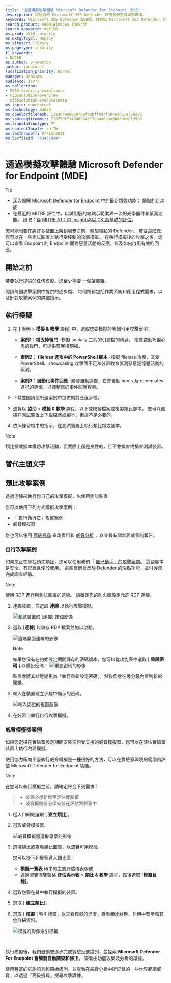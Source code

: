 ```yaml
---
title: '透過模擬攻擊體驗 Microsoft Defender for Endpoint (MDE) '
description: 試驗您的 Microsoft 365 Defender 試用實驗室或試驗環境。
keywords: Microsoft 365 Defender 試用版，請嘗試 Microsoft 365 Defender，評估 Microsoft 365 Defender，Microsoft 365 Defender 評估實驗室，Microsoft 365 Defender 試驗，網路安全性，高級持續性威脅，企業安全性，裝置，裝置，身分識別，使用者，資料，應用程式，事件，自動化調查和修正，高級搜尋
search.product: eADQiWindows 10XVcnh
search.appverid: met150
ms.prod: m365-security
ms.mktglfcycl: deploy
ms.sitesec: library
ms.pagetype: security
f1.keywords:
- NOCSH
ms.author: v-jweston
author: jweston-1
localization_priority: Normal
manager: dansimp
audience: ITPro
ms.collection:
- M365-security-compliance
- m365solution-overview
- m365solution-evalutatemtp
ms.topic: conceptual
ms.technology: m365d
ms.openlocfilehash: 131a048e806976afa3bffbd3f3bce2d61a370225
ms.sourcegitcommit: 718759c7146062841f7eb4a0a9a8bdddce0139b0
ms.translationtype: MT
ms.contentlocale: zh-TW
ms.lasthandoff: 07/15/2021
ms.locfileid: "53457824"
---
```

# <a name="experience-microsoft-defender-for-endpoint-mde-through-simulated-attacks"></a>透過模擬攻擊體驗 Microsoft Defender for Endpoint (MDE) 

>[!TIP]
>
>- 深入瞭解 Microsoft Defender for Endpoint 中的最新增強功能： [端點的新](https://cloudblogs.microsoft.com/microsoftsecure/2018/11/15/whats-new-in-windows-defender-atp/)功能
>- 在最近的 MITRE 評估中，以試用版的端點示範業界一流的光學器件和偵測功能。 讀取：[從 MITRE ATT 中 Insights&以 CK 為基礎的評估](https://cloudblogs.microsoft.com/microsoftsecure/2018/12/03/insights-from-the-mitre-attack-based-evaluation-of-windows-defender-atp/)。

您可能想要在將許多裝置上架到服務之前，體驗端點的 Defender。 若要這麼做，您可以在一些測試裝置上執行受控制的攻擊模擬。 在執行模擬後的攻擊之後，您可以查看 Endpoint 的 Endpoint 面對惡意活動的反應，以及如何啟用有效的回應。

## <a name="before-you-begin"></a>開始之前

若要執行提供的任何模擬，您至少需要 [一個架裝置](onboard-configure.md)。

閱讀每個攻擊案例中提供的逐步檔。 每個檔都包括作業系統和應用程式需求，以及針對攻擊案例的詳細指示。

## <a name="run-a-simulation"></a>執行模擬

1. 在 **[** 說明  >  **模擬 & 教學** 課程] 中，選取您要模擬的哪個可用攻擊案例：

   - **案例1：檔丟掉後門** -模擬 socially 工程的引誘檔的傳遞。 檔會啟動巧盡心思的後門，可提供駭客控制權。

   - **案例2： fileless 進攻中的 PowerShell 腳本** -模擬 fileless 攻擊，其受 PowerShell、showcasing 攻擊面不足和裝置教育偵測惡意記憶體活動的偵測。

   - **案例3：自動化事件回應** -觸發自動調查，它會自動 hunts 及 remediates 違犯的專案，以調整您的事件回應容量。

2. 下載並閱讀您所選案例中提供的對應逐步檔。

3. 流覽以 **協助**  >  **模擬 & 教學** 課程，以下載模擬檔案或複製類比腳本。 您可以選擇在測試裝置上下載檔案或腳本，但這不是必要的。

4. 依照練習檔中的指示，在測試裝置上執行類比檔或腳本。

> [!NOTE]
> 類比檔或腳本模仿攻擊活動，但實際上卻是良性的，且不會損害或損害測試裝置。
>

## <a name="alternate-topic-text"></a>替代主題文字

## <a name="simulate-attack-scenarios"></a>類比攻擊案例

透過連線來執行您自己的攻擊模擬，以使用測試裝置。

您可以使用下列方式模擬攻擊案例：

- 「 [自行執行它」攻擊案例](https://securitycenter.windows.com/tutorials)
- 威脅模擬器

您也可以使用 [高級搜尋](advanced-hunting-overview.md) 查詢資料和 [威脅分析](threat-analytics.md) ，以查看有關新興威脅的報告。

### <a name="do-it-yourself-attack-scenarios"></a>自行攻擊案例

如果您正在尋找預先類比，您可以使用我們「 [自己動手」的攻擊案例](https://securitycenter.windows.com/tutorials)。 這些腳本是安全、有記錄且便於使用。 這些案例會反映 Defender 的端點功能，並引導您完成調查經驗。

>[!NOTE]
>使用 RDP 進行與測試裝置的連線。 請確定您的防火牆設定允許 RDP 連線。

1. 連線裝置，並選取 **連線** 以執行攻擊模擬。

    ![測試裝置的 [連接] 按鈕影像](images/test-machine-table.png)

2. 選取 [**連線**] 以儲存 RDP 檔案並加以啟動。

    ![遠端桌面連線的影像](images/remote-connection.png)

    >[!NOTE]
    >如果您沒有在初始設定期間儲存的密碼複本，您可以從功能表中選取 [ **重設密碼** ] 以重設密碼： ![ 重設密碼的影像](images/reset-password-test-machine.png)
    >
    > 裝置會將其狀態變更為「執行重新設定密碼」，然後您會在幾分鐘內看到新的密碼。

3. 輸入在裝置建立步驟中顯示的密碼。

   ![輸入認證的視窗影像](images/enter-password.png)

4. 在裝置上執行自行攻擊模擬。

### <a name="threat-simulator-scenarios"></a>威脅模擬器案例

如果您選擇在實驗室設定期間安裝任何受支援的威脅模擬器，您可以在評估實驗室裝置上執行內建模擬。

使用協力廠商平臺執行威脅模擬是一種很好的方法，可以在實驗室環境的範圍內評估 Microsoft Defender for Endpoint 功能。

>[!NOTE]
>
>在您可以執行模擬之前，請確定符合下列需求：

>- 裝置必須新增至評估實驗室
>- 威脅模擬器必須安裝在評估實驗室中

1. 從入口網站選取 [ **建立類比**]。

2. 選取威脅模擬器。

    ![威脅模擬器選取專案的影像](images/select-simulator.png)

3. 選擇類比或查看類比圖庫，以流覽可用模擬。

    您可以從下列專案進入類比庫：
    - **模擬一覽表** 磚中的主要評估儀表板或
    - 透過流覽流覽窗格 **評估與示教**  >  **類比 & 教學** 課程，然後選取 [**模擬目錄**]。

4. 選取您要在其中執行模擬的裝置。

5. 選取 [ **建立類比**]。

6. 選取 [ **模擬** ] 索引標籤，以查看模擬的進度。查看類比狀態、作用中警示和其他詳細資料。

    ![模擬的影像索引標籤](images/simulations-tab.png)
<br>

執行模擬後，我們鼓勵您逐步完成實驗室進度列，並探索 **Microsoft Defender For Endpoint 會觸發自動調查和修正**。 查看由功能收集及分析的證據。

使用豐富的查詢語言和原始遙測，並查看在威脅分析中所記錄的一些世界範圍威脅，以透過「高級搜尋」搜尋攻擊證據。
